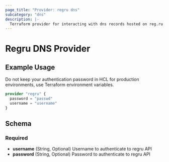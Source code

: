 ```yaml
---
page_title: "Provider: regru dns"
subcategory: "dns"
description: |-
  Terraform provider for interacting with dns records hosted on reg.ru.
---
```


# Regru DNS Provider

## Example Usage

Do not keep your authentication password in HCL for production environments, use Terraform environment variables.

```terraform
provider "regru" {
  password = "passwd"
  username = "username"
}
```

## Schema

### Required

- **username** (String, Optional) Username to authenticate to regru API
- **password** (String, Optional) Password to authenticate to regru API
